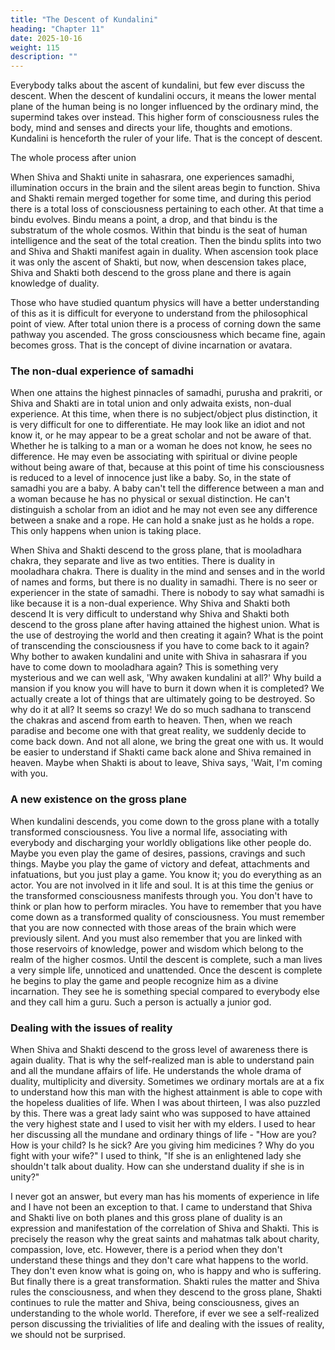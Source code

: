 ```yaml
---
title: "The Descent of Kundalini"
heading: "Chapter 11"
date: 2025-10-16
weight: 115
description: ""
---
```




Everybody talks about the ascent of kundalini, but few ever discuss the descent.
When the descent of kundalini occurs, it means the lower mental plane of the human
being is no longer influenced by the ordinary mind, the supermind takes over instead.
This higher form of consciousness rules the body, mind and senses and directs your life,
thoughts and emotions. Kundalini is henceforth the ruler of your life. That is the concept
of descent.

The whole process after union

When Shiva and Shakti unite in sahasrara, one experiences samadhi, illumination
occurs in the brain and the silent areas begin to function. Shiva and Shakti remain merged
together for some time, and during this period there is a total loss of consciousness
pertaining to each other. At that time a bindu evolves. Bindu means a point, a drop, and
that bindu is the substratum of the whole cosmos. Within that bindu is the seat of human
intelligence and the seat of the total creation. Then the bindu splits into two and Shiva
and Shakti manifest again in duality. When ascension took place it was only the ascent of
Shakti, but now, when descension takes place, Shiva and Shakti both descend to the gross
plane and there is again knowledge of duality.

Those who have studied quantum physics will have a better understanding of this as
it is difficult for everyone to understand from the philosophical point of view. After total
union there is a process of corning down the same pathway you ascended. The gross
consciousness which became fine, again becomes gross. That is the concept of divine
incarnation or avatara.


### The non-dual experience of samadhi

When one attains the highest pinnacles of samadhi, purusha and prakriti, or Shiva and
Shakti are in total union and only adwaita exists, non-dual experience. At this time, when
there is no subject/object plus distinction, it is very difficult for one to differentiate. He
may look like an idiot and not know it, or he may appear to be a great scholar and not be
aware of that. Whether he is talking to a man or a woman he does not know, he sees no
difference. He may even be associating with spiritual or divine people without being
aware of that, because at this point of time his consciousness is reduced to a level of
innocence just like a baby.
So, in the state of samadhi you are a baby. A baby can't tell the difference between a
man and a woman because he has no physical or sexual distinction. He can't distinguish a
scholar from an idiot and he may not even see any difference between a snake and a rope.
He can hold a snake just as he holds a rope. This only happens when union is taking
place.

When Shiva and Shakti descend to the gross plane, that is mooladhara chakra, they
separate and live as two entities. There is duality in mooladhara chakra. There is duality
in the mind and senses and in the world of names and forms, but there is no duality in
samadhi. There is no seer or experiencer in the state of samadhi. There is nobody to say
what samadhi is like because it is a non-dual experience.
Why Shiva and Shakti both descend
It is very difficult to understand why Shiva and Shakti both descend to the gross
plane after having attained the highest union. What is the use of destroying the world and
then creating it again? What is the point of transcending the consciousness if you have to
come back to it again? Why bother to awaken kundalini and unite with Shiva in sahasrara
if you have to come down to mooladhara again? This is something very mysterious and
we can well ask, 'Why awaken kundalini at all?'
Why build a mansion if you know you will have to burn it down when it is
completed? We actually create a lot of things that are ultimately going to be destroyed.
So why do it at all? It seems so crazy! We do so much sadhana to transcend the chakras
and ascend from earth to heaven. Then, when we reach paradise and become one with
that great reality, we suddenly decide to come back down. And not all alone, we bring the
great one with us. It would be easier to understand if Shakti came back alone and Shiva
remained in heaven. Maybe when Shakti is about to leave, Shiva says, 'Wait, I'm coming
with you.

### A new existence on the gross plane

When kundalini descends, you come down to the gross plane with a totally
transformed consciousness. You live a normal life, associating with everybody and
discharging your worldly obligations like other people do. Maybe you even play the
game of desires, passions, cravings and such things. Maybe you play the game of victory
and defeat, attachments and infatuations, but you just play a game. You know it; you do
everything as an actor. You are not involved in it life and soul.
It is at this time the genius or the transformed consciousness manifests through you.
You don't have to think or plan how to perform miracles. You have to remember that you
have come down as a transformed quality of consciousness. You must remember that you
are now connected with those areas of the brain which were previously silent. And you
must also remember that you are linked with those reservoirs of knowledge, power and
wisdom which belong to the realm of the higher cosmos.
Until the descent is complete, such a man lives a very simple life, unnoticed and
unattended. Once the descent is complete he begins to play the game and people
recognize him as a divine incarnation. They see he is something special compared to
everybody else and they call him a guru. Such a person is actually a junior god.


### Dealing with the issues of reality

When Shiva and Shakti descend to the gross level of awareness there is again duality.
That is why the self-realized man is able to understand pain and all the mundane affairs
of life. He understands the whole drama of duality, multiplicity and diversity. Sometimes
we ordinary mortals are at a fix to understand how this man with the highest attainment is
able to cope with the hopeless dualities of life.
When I was about thirteen, I was also puzzled by this. There was a great lady saint
who was supposed to have attained the very highest state and I used to visit her with my
elders. I used to hear her discussing all the mundane and ordinary things of life - "How
are you? How is your child? Is he sick? Are you giving him medicines ? Why do you
fight with your wife?" I used to think, "If she is an enlightened lady she shouldn't talk
about duality. How can she understand duality if she is in unity?"

I never got an answer, but every man has his moments of experience in life and I
have not been an exception to that. I came to understand that Shiva and Shakti live on
both planes and this gross plane of duality is an expression and manifestation of the
correlation of Shiva and Shakti. This is precisely the reason why the great saints and
mahatmas talk about charity, compassion, love, etc. However, there is a period when they
don't understand these things and they don't care what happens to the world. They don't
even know what is going on, who is happy and who is suffering. But finally there is a
great transformation. Shakti rules the matter and Shiva rules the consciousness, and when
they descend to the gross plane, Shakti continues to rule the matter and Shiva, being
consciousness, gives an understanding to the whole world.
Therefore, if ever we see a self-realized person discussing the trivialities of life and
dealing with the issues of reality, we should not be surprised.
